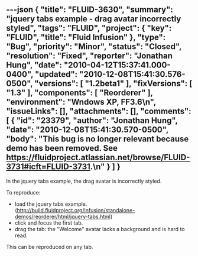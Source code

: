 ---json
{
  "title": "FLUID-3630",
  "summary": "jquery tabs example - drag avatar incorrectly styled",
  "tags": "FLUID",
  "project": {
    "key": "FLUID",
    "title": "Fluid Infusion"
  },
  "type": "Bug",
  "priority": "Minor",
  "status": "Closed",
  "resolution": "Fixed",
  "reporter": "Jonathan Hung",
  "date": "2010-04-12T15:37:41.000-0400",
  "updated": "2010-12-08T15:41:30.576-0500",
  "versions": [
    "1.2beta1"
  ],
  "fixVersions": [
    "1.3"
  ],
  "components": [
    "Reorderer"
  ],
  "environment": "Wndows XP, FF3.6\n",
  "issueLinks": [],
  "attachments": [],
  "comments": [
    {
      "id": "23379",
      "author": "Jonathan Hung",
      "date": "2010-12-08T15:41:30.570-0500",
      "body": "This bug is no longer relevant because demo has been removed. See <https://fluidproject.atlassian.net/browse/FLUID-3731#icft=FLUID-3731>.\n"
    }
  ]
}
---
In the jquery tabs example, the drag avatar is incorrectly styled.

To reproduce:

* load the jquery tabs example. (<http://build.fluidproject.org/infusion/standalone-demos/reorderer/html/jquery-tabs.html>)
* click and focus the first tab.
* drag the tab: the "Welcome" avatar lacks a background and is hard to read.

This can be reproduced on any tab.

        